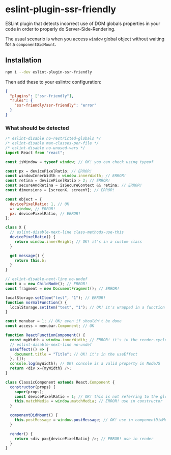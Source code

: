 # eslint-plugin-ssr-friendly

ESLint plugin that detects incorrect use of DOM globals properties in your code in
order to properly do Server-Side-Rendering.

The usual scenario is when you access `window` global object without waiting for a `componentDidMount`.

## Installation

```bash
npm i --dev eslint-plugin-ssr-friendly
```

Then add these to your eslintrc configuration:

```json
{
  "plugins": ["ssr-friendly"],
  "rules": {
    "ssr-friendly/ssr-friendly": "error"
  }
}
```

### What should be detected

```js
/* eslint-disable no-restricted-globals */
/* eslint-disable max-classes-per-file */
/* eslint-disable no-unused-vars */
import React from "react";

const isWindow = typeof window; // OK! you can check using typeof

const px = devicePixelRatio; // ERROR!
const windowInnerWidth = window.innerWidth; // ERROR!
const retina = devicePixelRatio > 2; // ERROR!
const secureAndRetina = isSecureContext && retina; // ERROR!
const dimensions = [screenX, screenY]; // ERROR!

const object = {
  devicePixelRatio: 1, // OK
  w: window, // ERROR!
  px: devicePixelRatio, // ERROR!
};

class X {
  // eslint-disable-next-line class-methods-use-this
  devicePixelRatio() {
    return window.innerHeight; // OK! it's in a custom class
  }

  get message() {
    return this.b;
  }
}

// eslint-disable-next-line no-undef
const x = new ChildNode(); // ERROR!
const fragment = new DocumentFragment(); // ERROR!

localStorage.setItem("test", "1"); // ERROR!
function normalFunction() {
  localStorage.setItem("test", "1"); // OK! it's wrapped in a function
}

const menubar = 1; // OK; even if shouldn't be done
const access = menubar.Component; // OK

function ReactFunctionComponent() {
  const myWidth = window.innerWidth; // ERROR! it's in the render-cycle of a React FC
  // eslint-disable-next-line no-undef
  useEffect(() => {
    document.title = "Title"; // OK! it's in the useEffect
  }, []);
  console.log(myWidth); // OK! console is a valid property in NodeJS
  return <div x={myWidth} />;
}

class ClassicComponent extends React.Component {
  constructor(props) {
    super(props);
    const devicePixelRatio = 1; // OK! this is not referring to the global devicePixelRatio
    this.matchMedia = window.matchMedia; // ERROR! use in constructor
  }

  componentDidMount() {
    this.postMessage = window.postMessage; // OK! use in componentDidMount
  }

  render() {
    return <div px={devicePixelRatio} />; // ERROR! use in render
  }
}
```
